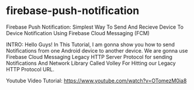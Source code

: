 # firebase-push-notification
Firebase Push Notification: Simplest Way To Send And Recieve Device To Device Notification Using Firebase Cloud Messaging (FCM)


INTRO:
Hello Guys!  In This Tutorial, I am gonna show you how to send Notifications from one Android device to another device.
We are gonna use Firebase Cloud Messaging Legacy HTTP Server Protocol for sending Notifications And  Network Library Called  Volley For Hitting our Legacy HTTP Protocol URL.

Youtube Video Tutorial:
https://www.youtube.com/watch?v=OTomezM0ia8
